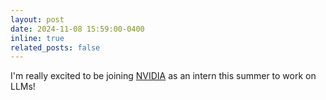 ```yaml
---
layout: post
date: 2024-11-08 15:59:00-0400
inline: true
related_posts: false
---
```


I'm really excited to be joining [NVIDIA](https://www.nvidia.com/en-us/) as an intern this summer to work on LLMs!